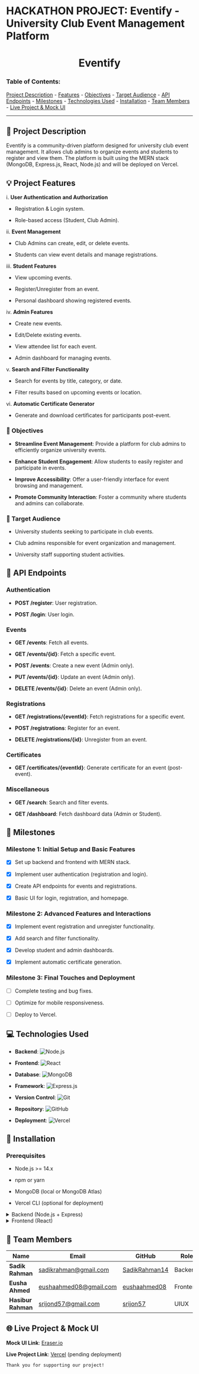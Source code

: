 
# HACKATHON PROJECT: Eventify - University Club Event Management Platform

  

<div align="center">

<h1>Eventify</h1>

</div>

  

### Table of Contents:

[Project Description](#project-description) - [Features](#features) - [Objectives](#objectives) - [Target Audience](#target-audience) - [API Endpoints](#api-endpoints) - [Milestones](#milestones) - [Technologies Used](#technologies-used) - [Installation](#installation) - [Team Members](#team-members) - [Live Project & Mock UI](#live-project--mock-ui)

  

---

  

## 📝 Project Description <a  id="project-description"></a>

Eventify is a community-driven platform designed for university club event management. It allows club admins to organize events and students to register and view them. The platform is built using the MERN stack (MongoDB, Express.js, React, Node.js) and will be deployed on Vercel.

  

## 💡 Project Features <a  id="features"></a>

  

i. **User Authentication and Authorization**

- Registration & Login system.

- Role-based access (Student, Club Admin).

  

ii. **Event Management**

- Club Admins can create, edit, or delete events.

- Students can view event details and manage registrations.

  

iii. **Student Features**

- View upcoming events.

- Register/Unregister from an event.

- Personal dashboard showing registered events.

  

iv. **Admin Features**

- Create new events.

- Edit/Delete existing events.

- View attendee list for each event.

- Admin dashboard for managing events.

  

v. **Search and Filter Functionality**

- Search for events by title, category, or date.

- Filter results based on upcoming events or location.

  

vi. **Automatic Certificate Generator**

- Generate and download certificates for participants post-event.

  

### 🎯 Objectives <a  id="objectives"></a>

  

-  **Streamline Event Management**: Provide a platform for club admins to efficiently organize university events.

-  **Enhance Student Engagement**: Allow students to easily register and participate in events.

-  **Improve Accessibility**: Offer a user-friendly interface for event browsing and management.

-  **Promote Community Interaction**: Foster a community where students and admins can collaborate.

  

### 👥 Target Audience <a  id="target-audience"></a>

  

- University students seeking to participate in club events.

- Club admins responsible for event organization and management.

- University staff supporting student activities.

  

## 📜 API Endpoints <a  id="api-endpoints"></a>

  

### Authentication

  

-  **POST /register**: User registration.

-  **POST /login**: User login.

  

### Events

  

-  **GET /events**: Fetch all events.

-  **GET /events/{id}**: Fetch a specific event.

-  **POST /events**: Create a new event (Admin only).

-  **PUT /events/{id}**: Update an event (Admin only).

-  **DELETE /events/{id}**: Delete an event (Admin only).

  

### Registrations

  

-  **GET /registrations/{eventId}**: Fetch registrations for a specific event.

-  **POST /registrations**: Register for an event.

-  **DELETE /registrations/{id}**: Unregister from an event.

  

### Certificates

  

-  **GET /certificates/{eventId}**: Generate certificate for an event (post-event).

  

### Miscellaneous

  

-  **GET /search**: Search and filter events.

-  **GET /dashboard**: Fetch dashboard data (Admin or Student).

  

## 📝 Milestones <a  id="milestones"></a>

  

### Milestone 1: Initial Setup and Basic Features

  

-  [x] Set up backend and frontend with MERN stack.

-  [x] Implement user authentication (registration and login).

-  [x] Create API endpoints for events and registrations.

-  [x] Basic UI for login, registration, and homepage.

  

### Milestone 2: Advanced Features and Interactions

  

-  [x] Implement event registration and unregister functionality.

-  [x] Add search and filter functionality.

-  [x] Develop student and admin dashboards.

-  [x] Implement automatic certificate generation.

  

### Milestone 3: Final Touches and Deployment

  

- [ ] Complete testing and bug fixes.

- [ ] Optimize for mobile responsiveness.

- [ ] Deploy to Vercel.

  

## 💻 Technologies Used <a  id="technologies-used"></a>

  

-  **Backend**: <img  alt="Node.js"  src="https://img.shields.io/badge/-Node.js-339933?style=flat-square&logo=node.js&logoColor=white" />

-  **Frontend**: <img  alt="React"  src="https://img.shields.io/badge/-React-61DAFB?style=flat-square&logo=react&logoColor=white" />

-  **Database**: <img  alt="MongoDB"  src="https://img.shields.io/badge/-MongoDB-47A248?style=flat-square&logo=mongodb&logoColor=white" />

-  **Framework**: <img  alt="Express.js"  src="https://img.shields.io/badge/-Express.js-000000?style=flat-square&logo=express&logoColor=white" />

-  **Version Control**: <img  alt="Git"  src="https://img.shields.io/badge/-Git-F05032?style=flat-square&logo=git&logoColor=white" />

-  **Repository**: <img  alt="GitHub"  src="https://img.shields.io/badge/-GitHub-181717?style=flat-square&logo=github&logoColor=white" />

-  **Deployment**: <img  alt="Vercel"  src="https://img.shields.io/badge/-Vercel-000000?style=flat-square&logo=vercel&logoColor=white" />

  

## 🚀 Installation <a  id="installation"></a>

  

### Prerequisites

  

- Node.js >= 14.x

- npm or yarn

- MongoDB (local or MongoDB Atlas)

- Vercel CLI (optional for deployment)

  

<details>

<summary>Backend (Node.js + Express)</summary>

  

1. Clone the repository:

```bash

git clone https://github.com/yourusername/Eventify.git

```

2. Navigate to the backend directory:

```bash

cd Eventify/backend

```

3. Install dependencies:

```bash

npm install

```

4. Create a `.env` file with placeholder values:

```plaintext

PORT=5000

MONGODB_URI=your_mongodb_uri

JWT_SECRET=your_jwt_secret

```

5. Start the backend server:

```bash

npm start

```

  

</details>

  

<details>

<summary>Frontend (React)</summary>

  

1. Navigate to the frontend directory:

```bash

cd Eventify/frontend

```

2. Install dependencies:

```bash

npm install

```

3. Start the React development server:

```bash

npm run dev

```

4. Update `VITE_API_URL` in `.env` to point to your backend (e.g., `http://localhost:5000`).

  

</details>

  

## 👥 Team Members <a  id="team-members"></a>

  


| **Name** | **Email** | **GitHub** | **Role** |
|---|---|---|---|
| **Sadik Rahman** | sadikrahman@gmail.com | [SadikRahman14](https://github.com/SadikRahman14) | Backend |
| **Eusha Ahmed** | eushaahmed08@gmail.com | [eushaahmed08](https://github.com/eushaahmed08) | Frontend |
| **Hasibur Rahman** | srijond57@gmail.com | [srijon57](https://github.com/srijon57) | UIUX |

  

## 🌐 Live Project & Mock UI <a  id="live-project--mock-ui"></a>

  

**Mock UI Link**: [Eraser.io](https://app.eraser.io/workspace/TvyWb0GuTJ52saTJdFLE)

  

**Live Project Link**: [Vercel](https://eventify.vercel.app/) (pending deployment)

  

`Thank you for supporting our project!`
